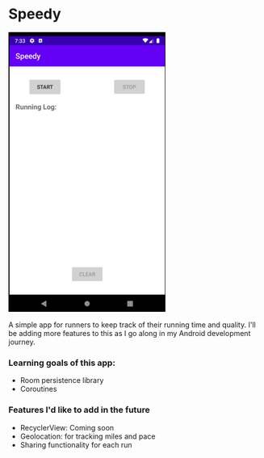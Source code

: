 # Speedy
![](speedy-app.gif)

A simple app for runners to keep track of their running time and quality. I'll be adding more features to this as I go along in my Android development journey. 

### Learning goals of this app:

* Room persistence library
* Coroutines

### Features I'd like to add in the future

* RecyclerView: Coming soon
* Geolocation: for tracking miles and pace
* Sharing functionality for each run
